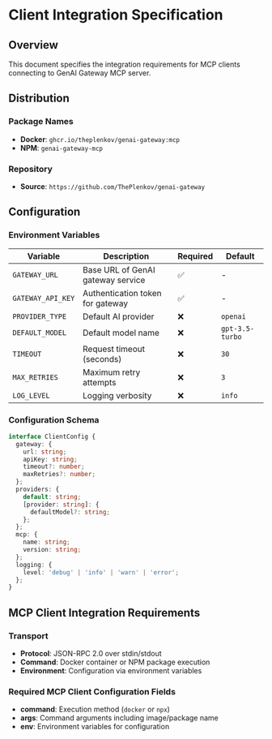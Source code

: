 # Client Integration Specification

## Overview

This document specifies the integration requirements for MCP clients connecting to GenAI Gateway MCP server.

## Distribution

### Package Names
- **Docker**: `ghcr.io/theplenkov/genai-gateway:mcp`
- **NPM**: `genai-gateway-mcp`

### Repository
- **Source**: `https://github.com/ThePlenkov/genai-gateway`

## Configuration

### Environment Variables

| Variable | Description | Required | Default |
|----------|-------------|----------|---------|
| `GATEWAY_URL` | Base URL of GenAI gateway service | ✅ | - |
| `GATEWAY_API_KEY` | Authentication token for gateway | ✅ | - |
| `PROVIDER_TYPE` | Default AI provider | ❌ | `openai` |
| `DEFAULT_MODEL` | Default model name | ❌ | `gpt-3.5-turbo` |
| `TIMEOUT` | Request timeout (seconds) | ❌ | `30` |
| `MAX_RETRIES` | Maximum retry attempts | ❌ | `3` |
| `LOG_LEVEL` | Logging verbosity | ❌ | `info` |

### Configuration Schema

```typescript
interface ClientConfig {
  gateway: {
    url: string;
    apiKey: string;
    timeout?: number;
    maxRetries?: number;
  };
  providers: {
    default: string;
    [provider: string]: {
      defaultModel?: string;
    };
  };
  mcp: {
    name: string;
    version: string;
  };
  logging: {
    level: 'debug' | 'info' | 'warn' | 'error';
  };
}
```

## MCP Client Integration Requirements

### Transport
- **Protocol**: JSON-RPC 2.0 over stdin/stdout
- **Command**: Docker container or NPM package execution
- **Environment**: Configuration via environment variables

### Required MCP Client Configuration Fields
- **command**: Execution method (`docker` or `npx`)
- **args**: Command arguments including image/package name
- **env**: Environment variables for configuration
